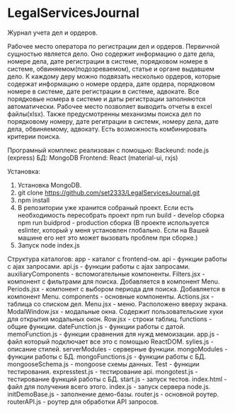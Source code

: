 # LegalServicesJournal

Журнал учета дел и ордеров.

Рабочее место оператора по регистрации дел и ордеров. Первичной сущностью является дело. Оно содержит
информацию о дате дела, номере дела, дате регистрации в системе, порядковом номере в системе,
обвиняемом(подозреваемом), статье и органе выдавшем дело. К каждому деру можно подвязать несколько
ордеров, которые содержат информацию о номере ордера, дате ордера, порядковом номере в системе, дате
регистрации в системе, адвокате. Все порядковые номера в системе и даты регистрации заполняются автоматически.
Рабочее место позволяет выводить отчеты в excel файлы(xlsx). Также предусмотренны механизмы поиска
дел по порядковому номеру, дате регитрации в системк, номеру дела, дате дела, обвиняемому, адвокату.
Есть возможность комбинировать критерии поиска.

Програмный комплекс реализован с помощью:
Backeund: node.js (express)
БД: MongoDB
Frontend: React (material-ui, rxjs)

Установка:

1. Установка MongoDB.
2. git clone https://github.com/set2333/LegalServicesJournal.git
3. npm install
4. В репозитории уже хранится собраный проект. Если есть необходимость пересобрать проект
   npm run build - develop сборка
   npm run buidprod - production сборка
   (В проекте используется eslinter, который у меня установлен глобально. Если на Вашей машине его нет
   это может вызовать проблем при сборке.) 
5. Запуск node index.js

Структура каталогов:
app - каталог с frontend-ом.
  api - функции работы с ajax запросами.
    api.js - функции работы с ajax запросами.
  auxiliaryComponents - вспомогательные компоненты.
    Filters.jsx - компонент с фильтрами для поиска. Добавляется в компонент Menu.
    Periods.jsx - компонент с выбором периода для поиска. Добавляется в компонент Menu.
  components - основные компоненты.
    Actions.jsx - таблица со списком дел.
    Menu.jsx - меню. Расположено вверху экрана.
    ModalWindow.jsx - модальные окна. Содержит пользовательские хуки для открытия модальных окон.
    Row.jsx - строки таблиц.
  functions - общие функции.
    dateFunction.js - функции работы с датой.
    memoFunction.js - функции сравнения для нужд мемоизации.
app.js - файл который подключает все это с помощью ReactDOM.
sylies.js - описание стилей.
serverModules - серверные функции.
  mongoModules - функции работы с БД.
    mongoFunctions.js - функции работы с БД.
    mongooseSchema.js - mongoose схемы данных.
Test - функции тестирования.
  expresstest.js - тестирование api.
  mongotest.js - тестирование функций работы с БД.
  start.js - запуск тестов.
index.html - файл для получения всего этого.
index.js - запуск сервера node.js.
initDemoBase.js - заполнение демо-базы.
router.js - основной роутер.
routerAPI.js - роутер для обработки API запросов.
